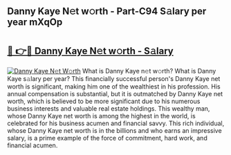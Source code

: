 ## Danny Kaye N𝚎t w𝚘rth - Part-C94 S𝚊lary per year mXqOp

# <h2><a href="http://gc4qj4q.nevu.top/?p=Danny+Kaye">🔗 👉🔴 Danny Kaye N𝚎t w𝚘rth - S𝚊lary</a></h2>

[![Danny Kaye N𝚎t W𝚘rth](https://i.imgur.com/Oavwk0R.jpeg)](http://gc4qj4q.nevu.top/?p=Danny+Kaye)
What is Danny Kaye n𝚎t w𝚘rth? What is Danny Kaye s𝚊lary per year?
This financially successful person's Danny Kaye net worth is significant, making him one of the wealthiest in his profession. His annual compensation is substantial, but it is outmatched by Danny Kaye net worth, which is believed to be more significant due to his numerous business interests and valuable real estate holdings. This wealthy man, whose Danny Kaye net worth is among the highest in the world, is celebrated for his business acumen and financial savvy. This rich individual, whose Danny Kaye net worth is in the billions and who earns an impressive salary, is a prime example of the force of commitment, hard work, and financial acumen.
